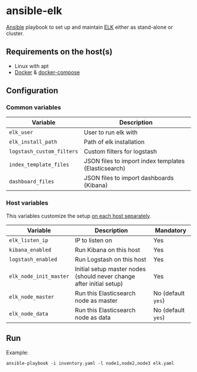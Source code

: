# ansible-elk

[Ansible](https://www.ansible.com/) playbook to set up and maintain [ELK](https://www.elastic.co/what-is/elk-stack) either as stand-alone or cluster.

## Requirements on the host(s)
* Linux with apt
* [Docker](https://www.docker.com/) & [docker-compose](https://docs.docker.com/compose/)

## Configuration
### Common variables
Variable | Description
---------|-------------
`elk_user` | User to run elk with
`elk_install_path` | Path of elk installation
`logstash_custom_filters` | Custom filters for logstash
`index_template_files` | JSON files to import index templates (Elasticsearch)
`dashboard_files` | JSON files to import dashboards (Kibana)

### Host variables
This variables customize the setup [on each host separately](https://docs.ansible.com/ansible/latest/user_guide/intro_inventory.html#assigning-a-variable-to-one-machine-host-variables).

Variable | Description | Mandatory
---------|-------------|----------
`elk_listen_ip` | IP to listen on | Yes
`kibana_enabled` | Run Kibana on this host | Yes
`logstash_enabled` | Run Logstash on this host | Yes
`elk_node_init_master` | Initial setup master nodes (should never change after initial setup) | Yes
`elk_node_master` | Run this Elasticsearch node as master | No (default `yes`)
`elk_node_data` | Run this Elasticsearch node as data | No (default `yes`)

## Run
Example:
```
ansible-playbook -i inventory.yaml -l node1,node2,node3 elk.yaml
```
